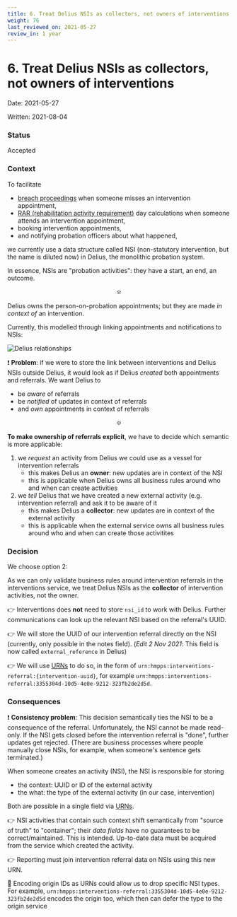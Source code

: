 ```yaml
---
title: 6. Treat Delius NSIs as collectors, not owners of interventions
weight: 76
last_reviewed_on: 2021-05-27
review_in: 1 year
---
```


# 6. Treat Delius NSIs as collectors, not owners of interventions

Date: 2021-05-27

Written: 2021-08-04

### Status

Accepted

### Context

To facilitate

- [breach proceedings][breach] when someone misses an intervention appointment,
- [RAR (rehabilitation activity requirement)][rar] day calculations when someone attends an intervention appointment,
- booking intervention appointments,
- and notifying probation officers about what happened,

we currently use a data structure called NSI (non-statutory intervention, but the name is diluted now) in Delius,
the monolithic probation system.

In essence, NSIs are "probation activities": they have a start, an end, an outcome.

<p align="center">፨</p>

Delius owns the person-on-probation appointments; but they are made _in context of_ an intervention.

Currently, this modelled through linking appointments and notifications to NSIs:

![Delius relationships](images/0006-delius-nsi-dependencies.drawio.svg)

❗️ **Problem**: if we were to store the link between interventions and Delius NSIs outside Delius,
it would look as if Delius _created_ both appointments and referrals. We want Delius to
- be _aware_ of referrals
- be _notified_ of updates in context of referrals
- and _own_ appointments in context of referrals

<p align="center">፨</p>

**To make ownership of referrals explicit**, we have to decide which semantic is more applicable:

1. we _request_ an activity from Delius we could use as a vessel for intervention referrals
    - this makes Delius an **owner**: new updates are in context of the NSI
    - this is applicable when Delius owns all business rules around who and when can create activities
2. we _tell_ Delius that we have created a new external activity (e.g. intervention referral)
   and ask it to be aware of it
    - this makes Delius a **collector**: new updates are in context of the external activity
    - this is applicable when the external service owns all business rules around who and when can create
      those activitites

### Decision

We choose option 2:

As we can only validate business rules around intervention referrals in the interventions service,
we treat Delius NSIs as the **collector** of intervention activities, not the owner.

👉 Interventions does **not** need to store `nsi_id` to work with Delius. Further communications can look up
the relevant NSI based on the referral's UUID.

👉 We will store the UUID of our intervention referral directly on the NSI
(currently, only possible in the notes field). (_Edit 2 Nov 2021_: This field is now called `external_reference` in Delius)

👉 We will use [URNs][urn] to do so, in the form of `urn:hmpps:interventions-referral:{intervention-uuid}`,
for example `urn:hmpps:interventions-referral:3355304d-10d5-4e0e-9212-323fb2de2d5d`.

### Consequences

❗️ **Consistency problem**: This decision semantically ties the NSI to be a consequence of the referral.
Unfortunately, the NSI cannot be made read-only. If the NSI gets closed before the intervention referral is "done",
further updates get rejected. (There are business processes where people manually close NSIs,
for example, when someone's sentence gets terminated.)

When someone creates an activity (NSI), the NSI is responsible for storing

- the context: UUID or ID of the external activity
- the what: the type of the external activity (in our case, intervention)

Both are possible in a single field via [URNs][urn].

👉 NSI activities that contain such context shift semantically from "source of truth" to "container";
their _data fields_ have no guarantees to be correct/maintained. This is intended. Up-to-date data must be acquired
from the service which created the activity.

👉 Reporting must join intervention referral data on NSIs using this new URN.

🙋 Encoding origin IDs as URNs could allow us to drop specific NSI types. For example,
`urn:hmpps:interventions-referral:3355304d-10d5-4e0e-9212-323fb2de2d5d` encodes the origin too,
which then can defer the type to the origin service

[breach]: https://www.gov.uk/guide-to-probation/if-you-break-the-rules-of-your-probation
[rar]: https://www.gov.uk/government/publications/the-rehabilitation-activity-requirement-in-probation/rar-guidance
[urn]: https://en.wikipedia.org/wiki/Uniform_Resource_Name#Namespaces
